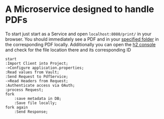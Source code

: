 # A Microservice designed to handle PDFs

To start just start as a Service and open <code>localhost:8080/print/</code> in your browser. You should immediately see
a PDF and in your [specified folder](src/main/resources/application.properties) in the corresponding PDF locally.
Additionally you can open the [h2 console ](http://localhost:8080/h2-console) and check for the file location there and
its corresponding ID

```plantuml
start
:Import Client into Project;
->Configure application.properties;
:Read values from Vault; 
:Send Request to PdfService;
->Read Headers from Request;
:Authenticate access via OAuth;
:process Request;
fork
    :save metadata in DB;
    :Save file locally;
fork again
    :Send Response;
```